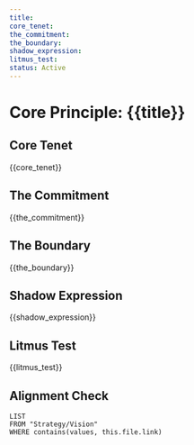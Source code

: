 ```yaml
---
title:
core_tenet:
the_commitment:
the_boundary:
shadow_expression:
litmus_test:
status: Active
---
```


# Core Principle: {{title}}

## Core Tenet
{{core_tenet}}

## The Commitment
{{the_commitment}}

## The Boundary
{{the_boundary}}

## Shadow Expression
{{shadow_expression}}

## Litmus Test
{{litmus_test}}

## Alignment Check
```dataview
LIST
FROM "Strategy/Vision"
WHERE contains(values, this.file.link)
```